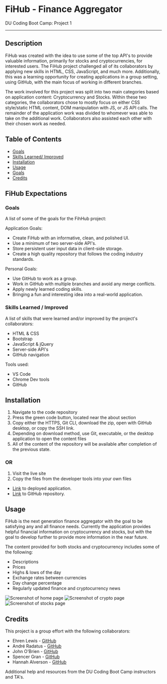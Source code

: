 # FiHub - Finance Aggregator

DU Coding Boot Camp: Project 1

---

## Description

FiHub was created with the idea to use some of the top API's to provide valuable information, primarily for stocks and cryptocurrencies, for interested users. The FiHub project challenged all of its collaborators by applying new skills in HTML, CSS, JavaScript, and much more. Additionally, this was a learning opportunity for creating applications in a group setting, using GitHub, with the main focus of working in different branches.

The work involved for this project was split into two main categories based on application content: Cryptocurrency and Stocks. Within these two categories, the collaborators chose to mostly focus on either CSS style/static HTML content, DOM manipulation with JS, or JS API calls. The remainder of the application work was divided to whomever was able to take on the additional work. Collaborators also assisted each other with their chosen work as needed.

## Table of Contents

- [Goals](###goals)
- [Skills Learned/ Improved](###skills-learned-/-improved)
- [Installation](##installation)
- [Usage](#usage)
- [Goals](###goals)
- [Credits](##credits)

## FiHub Expectations

### Goals

A list of some of the goals for the FihHub project:

Application Goals:

- Create FiHub with an informative, clean, and polished UI.
- Use a minimum of two server-side API's.
- Store persistent user input data in client-side storage.
- Create a high quality repository that follows the coding industry standards.

Personal Goals:

- Use GitHub to work as a group.
- Work in GitHub with multiple branches and avoid any merge conflicts.
- Apply newly learned coding skills.
- Bringing a fun and interesting idea into a real-world application.

### Skills Learned / Improved

A list of skills that were learned and/or improved by the project's collaborators:

- HTML & CSS
- Bootstrap
- JavaScript & jQuery
- Server-side API's
- GitHub navigation

Tools used:

- VS Code
- Chrome Dev tools
- GitHub

## Installation

1. Navigate to the code repository
2. Press the green code button, located near the about section
3. Copy either the HTTPS, Git CLI, download the zip, open with GitHub desktop, or copy the SSH link.
4. Depending on download method, use Git, executable, or the desktop application to open the content files
5. All of the content of the repository will be available after completion of the previous state.

### OR

1. Visit the live site
2. Copy the files from the developer tools into your own files

- [Link](https://ehren-lewis.github.io/FiHub/) to deployed application.
- [Link](https://github.com/Ehren-Lewis/FiHub) to GitHub repository.

## Usage

FiHub is the next generation finance aggregator with the goal to be satisfying any and all finance needs. Currently the application provides helpful financial information on cryptocurrency and stocks, but with the goal to develop further to provide more information in the near future.

The content provided for both stocks and cryptocurrency includes some of the following:

- Descriptions
- Prices
- Highs & lows of the day
- Exchange rates between currencies
- Day change percentage
- Regularly updated finance and cryptocurrency news

![Screenshot of home page]()
![Screenshot of crypto page]()
![Screenshot of stocks page]()

## Credits

This project is a group effort with the following collaborators:

- Ehren Lewis - [GitHub](https://github.com/Ehren-Lewis)
- André Radatus - [GitHub](https://github.com/radatu)
- John O'Brien - [GitHub](https://github.com/jmobrien1976)
- Spencer Gran - [GitHub](https://github.com/granspencer09)
- Hannah Alverson - [GitHub](https://github.com/alverson98)

Additional help and resources from the DU Coding Boot Camp instructors and TA's.
